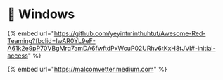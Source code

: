 # 🔴 Windows

{% embed url="https://github.com/yeyintminthuhtut/Awesome-Red-Teaming?fbclid=IwAR0YL9eF-A61k2e9pP70VBgMrq7amDA6fwftdPxWcuP02URhv6tKxH8tJVI#-initial-access" %}

{% embed url="https://malcomvetter.medium.com" %}

